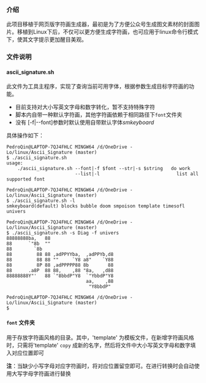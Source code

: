 ### 介绍
此项目移植于网页版字符画生成器，最初是为了方便公众号生成图文素材的封面图片。移植到Linux下后，不仅可以更方便生成字符画，也可应用于linux命令行模式下，使其文字提示更加醒目美观。
### 文件说明
#### ascii_signature.sh
此文件为工具主程序，实现了查询当前可用字体，根据参数生成目标字符画的功能。
- 目前支持对大小写英文字母和数字转化，暂不支持特殊字符
- 脚本内自带一种默认字符画，其他字符画依赖于相同路径下`font`文件夹
- 没有 [-f|--font]参数时默认使用自带默认字体*smkeyboard*

具体操作如下：
```
PedroQin@LAPTOP-7QJ4FHLC MINGW64 /d/OneDrive - Lo/linux/Ascii_Signature (master)
$ ./ascii_signature.sh
usage:
    ./ascii_signature.sh --font|-f $font --str|-s $string   do work
                         --list|-l                            list all supported font

PedroQin@LAPTOP-7QJ4FHLC MINGW64 /d/OneDrive - Lo/linux/Ascii_Signature (master)
$ ./ascii_signature.sh -l
smkeyboard(default) blocks bubble doom smpoison template timesofl univers

PedroQin@LAPTOP-7QJ4FHLC MINGW64 /d/OneDrive - Lo/linux/Ascii_Signature (master)
$ ./ascii_signature.sh -s Diag -f univers
88888888ba,   88 
88      `"8b  "" 
88        `8b    
88         88 88 ,adPPYYba,  ,adPPYb,d8 
88         88 88 ""     `Y8 a8"    `Y88 
88         8P 88 ,adPPPPP88 8b       88 
88      .a8P  88 88,    ,88 "8a,   ,d88 
88888888Y"'   88 `"8bbdP"Y8  `"YbbdP"Y8 
                             aa,    ,88 
                              "Y8bbdP"  

PedroQin@LAPTOP-7QJ4FHLC MINGW64 /d/OneDrive - Lo/linux/Ascii_Signature (master)
$
```
#### `font` 文件夹
用于存放字符画风格的目录。其中，'template' 为模板文件，在新增字符画风格时，只需将'template' `copy` 成新的名字，然后将文件中大小写英文字母和数字填入对应位置即可

**注**：当缺少小写字母对应字符画时，将对应位置留空即可。在进行转换时会自动使用大写字母字符画进行替换
